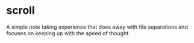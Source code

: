 # scroll

A simple note taking experience that does away with file separations and focuses on keeping up with the speed of thought.
